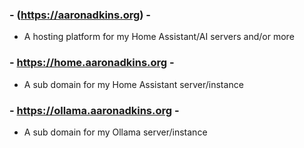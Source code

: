 
### - (https://aaronadkins.org) -
* A hosting platform for my Home Assistant/AI servers and/or more

### - https://home.aaronadkins.org -
* A sub domain for my Home Assistant server/instance

### - https://ollama.aaronadkins.org -
* A sub domain for my Ollama server/instance 
